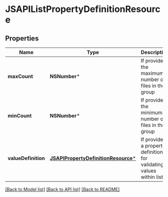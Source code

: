 # JSAPIListPropertyDefinitionResource

## Properties
Name | Type | Description | Notes
------------ | ------------- | ------------- | -------------
**maxCount** | **NSNumber*** | If provided, the maximum number of files in the group | [optional] 
**minCount** | **NSNumber*** | If provided, the minimum number of files in the group | [optional] 
**valueDefinition** | [**JSAPIPropertyDefinitionResource***](JSAPIPropertyDefinitionResource.md) | If provided, a property definition for validating values within list | [optional] 

[[Back to Model list]](../README.md#documentation-for-models) [[Back to API list]](../README.md#documentation-for-api-endpoints) [[Back to README]](../README.md)


